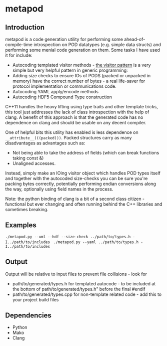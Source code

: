# metapod

## Introduction

metapod is a code generation utility for performing some ahead-of-compile-time introspection on POD datatypes (e.g. simple data structs) and performing some menial code generation on them.  Some tasks I have used it for include:

* Autocoding templated visitor methods - [the visitor pattern](http://en.wikipedia.org/wiki/Visitor_pattern) is a very simple but very helpful pattern in generic programming: 
* Adding size checks to ensure IOs of PODS (packed or unpacked in memory) have the correct number of bytes - a real life-saver for protocol implementation or communications code.
* Autocoding YAML apply/encode methods
* Autocoding HDF5 Compound Type construction

C++11 handles the heavy lifting using type traits and other template tricks, this tool just addresses the lack of class introspection with the help of clang.  A benefit of this approach is that the generated code has no dependence on clang and should be usable on any decent compiler.

One of helpful bits this utility has enabled is less dependence on ```__attribute__(((packed)))```.  Packed structures carry as many disadvantages as advantages such as:

* Not being able to take the address of fields (which can break functions taking const &)
* Unaligned accesses.

Instead, simply make an IOing visitor object which handles POD types itself and together with the autocoded size-checks you can be sure you're packing bytes correctly, potentially performing endian conversions along the way, optionally using field names in the process.

Note: the python binding of clang is a bit of a second class citizen - functional but ever changing and often running behind the C++ libraries and sometimes breaking.


## Examples

`./metapod.py --uml --hdf --size-check ../path/to/types.h -I../path/to/includes `
`./metapod.py --yaml ../path/to/types.h -I../path/to/includes `

## Output
Output will be relative to input files to prevent file collisions - look for
* path/to/generated/types.h for templated autocode - to be included at the bottom of path/to/generated/types.h" before the final #endif
* path/to/generated/types.cpp for non-template related code - add this to your project build files


## Dependencies

* Python
* Mako
* Clang
